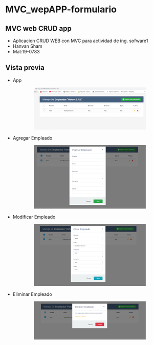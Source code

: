 # MVC_wepAPP-formulario
## MVC web CRUD app

* Aplicacion CRUD WEB con MVC para actividad de ing. sofware1
* Hanvan Sham
* Mat:19-0783

## Vista previa

*  App

	<p align="center">
		<img src="\Vista\IMG\Diseño1.PNG" width="350" title="Inicio">
	</p>
	
*  Agregar Empleado

	<p align="center">
		<img src="\Vista\IMG\Diseño2.PNG" width="350" title="Agregar">
	</p>
	
* Modificar Empleado

	<p align="center">
		<img src="\Vista\IMG\Diseño3.PNG" width="350" title="Modificar">
	</p>
	
*  Eliminar Empleado

	<p align="center">
		<img src="\Vista\IMG\Diseño4.PNG" width="350" title="Eliminar">
	</p>